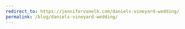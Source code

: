 ```yaml
---
redirect_to: https://jennifervanelk.com/daniels-vineyard-wedding/
permalink: /blog/daniels-vineyard-wedding/
---
```

